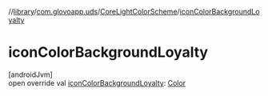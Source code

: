 //[library](../../../index.md)/[com.glovoapp.uds](../index.md)/[CoreLightColorScheme](index.md)/[iconColorBackgroundLoyalty](icon-color-background-loyalty.md)

# iconColorBackgroundLoyalty

[androidJvm]\
open override val [iconColorBackgroundLoyalty](icon-color-background-loyalty.md): [Color](https://developer.android.com/reference/kotlin/androidx/compose/ui/graphics/Color.html)
